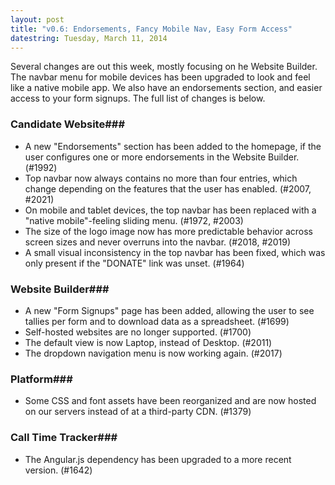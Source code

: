 ```yaml
---
layout: post
title: "v0.6: Endorsements, Fancy Mobile Nav, Easy Form Access"
datestring: Tuesday, March 11, 2014
---
```


Several changes are out this week, mostly focusing on he Website Builder. The navbar menu for mobile devices has been upgraded to look and feel like a native mobile app. We also have an endorsements section, and easier access to your form signups. The full list of changes is below.

### Candidate Website### 
* A new "Endorsements" section has been added to the homepage, if the user configures one or more endorsements in the Website Builder. (#1992)
* Top navbar now always contains no more than four entries, which change depending on the features that the user has enabled. (#2007, #2021)
* On mobile and tablet devices, the top navbar has been replaced with a "native mobile"-feeling sliding menu. (#1972, #2003)
* The size of the logo image now has more predictable behavior across screen sizes and never overruns into the navbar. (#2018, #2019)
* A small visual inconsistency in the top navbar has been fixed, which was only present if the "DONATE" link was unset. (#1964)

### Website Builder### 
* A new "Form Signups" page has been added, allowing the user to see tallies per form and to download data as a spreadsheet. (#1699)
* Self-hosted websites are no longer supported. (#1700)
* The default view is now Laptop, instead of Desktop. (#2011)
* The dropdown navigation menu is now working again. (#2017)

### Platform### 
* Some CSS and font assets have been reorganized and are now hosted on our servers instead of at a third-party CDN. (#1379)

### Call Time Tracker### 
* The Angular.js dependency has been upgraded to a more recent version. (#1642)
